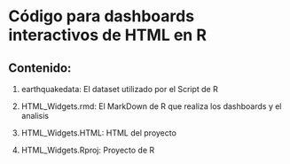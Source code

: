 # Código para dashboards interactivos de HTML en R

## Contenido:

1. earthquakedata: El dataset utilizado por el Script de R

2. HTML_Widgets.rmd: El MarkDown de R que realiza los dashboards y el analisis

3. HTML_Widgets.HTML: HTML del proyecto

4. HTML_Widgets.Rproj: Proyecto de R
